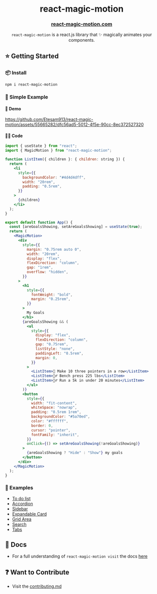 <h1 align="center">react-magic-motion</h1>

<h3 align="center"><a href="https://react-magic-motion.com">react-magic-motion.com</a></h3>

<p align="center"><code>react-magic-motion</code> is a react.js library that ✨ magically animates your components.</p>

## ⭐️ Getting Started

### 📦 Install

```bash
npm i react-magic-motion
```
### 🔎 Simple Example

#### 🎥 Demo

https://github.com/Etesam913/react-magic-motion/assets/55665282/dfc56ad5-5012-4f5e-90cc-8ec372527320


####  🧑‍💻 Code

```jsx
import { useState } from "react";
import { MagicMotion } from "react-magic-motion";

function ListItem({ children }: { children: string }) {
  return (
    <li
      style={{
        backgroundColor: "#4d4d4dff",
        width: "20rem",
        padding: "0.5rem",
      }}
    >
      {children}
    </li>
  );
}

export default function App() {
  const [areGoalsShowing, setAreGoalsShowing] = useState(true);
  return (
    <MagicMotion>
      <div
        style={{
          margin: "0.75rem auto 0",
          width: "20rem",
          display: "flex",
          flexDirection: "column",
          gap: "1rem",
          overflow: "hidden",
        }}
      >
        <h1
          style={{
            fontWeight: "bold",
            margin: "0.25rem",
          }}
        >
          My Goals
        </h1>
        {areGoalsShowing && (
          <ul
            style={{
              display: "flex",
              flexDirection: "column",
              gap: "0.75rem",
              listStyle: "none",
              paddingLeft: "0.5rem",
              margin: 0,
            }}
          >
            <ListItem>🏀 Make 10 three pointers in a row</ListItem>
            <ListItem>🏋️‍♂️ Bench press 225 lbs</ListItem>
            <ListItem>🏃‍♂️ Run a 5k in under 20 minutes</ListItem>
          </ul>
        )}
        <button
          style={{
            width: "fit-content",
            whiteSpace: "nowrap",
            padding: "0.5rem 1rem",
            backgroundColor: "#5a70ed",
            color: "#ffffff",
            border: 0,
            cursor: "pointer",
            fontFamily: "inherit",
          }}
          onClick={() => setAreGoalsShowing(!areGoalsShowing)}
        >
          {areGoalsShowing ? "Hide" : "Show"} my goals
        </button>
      </div>
    </MagicMotion>
  );
}
```

### 💫 Examples

- [To do list](https://www.react-magic-motion.com/applications)
- [Accordion](https://www.react-magic-motion.com/applications/accordion)
- [Sidebar](https://www.react-magic-motion.com/applications/collapsible-sidebar)
- [Expandable Card](https://www.react-magic-motion.com/applications/expandable-card)
- [Grid Area](https://www.react-magic-motion.com/applications/grid-area)
- [Search](https://www.react-magic-motion.com/applications/search)
- [Tabs](https://www.react-magic-motion.com/applications/tabs)

## 📓 Docs

- For a full understanding of `react-magic-motion visit` the docs [here](https://react-magic-motion.com)

## ❓ Want to Contribute

- Visit the [contributing.md](./CONTRIBUTING.md)
